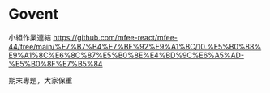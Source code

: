 # Govent

小組作業連結
https://github.com/mfee-react/mfee-44/tree/main/%E7%B7%B4%E7%BF%92%E9%A1%8C/10.%E5%B0%88%E9%A1%8C%E6%8C%87%E5%B0%8E%E4%BD%9C%E6%A5%AD-%E5%B0%8F%E7%B5%84

期末專題，大家保重
